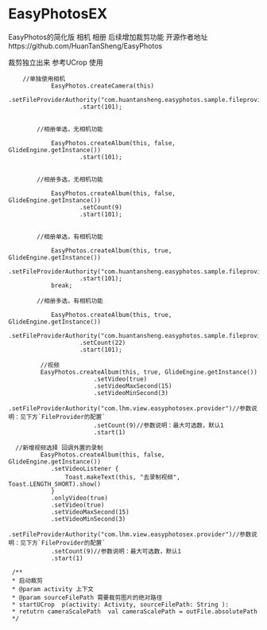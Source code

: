 # EasyPhotosEX
EasyPhotos的简化版 相机 相册 后续增加裁剪功能 开源作者地址https://github.com/HuanTanSheng/EasyPhotos

裁剪独立出来  参考UCrop 使用

        //单独使用相机
                EasyPhotos.createCamera(this)
                        .setFileProviderAuthority("com.huantansheng.easyphotos.sample.fileprovider")
                        .start(101);


            //相册单选，无相机功能

                EasyPhotos.createAlbum(this, false, GlideEngine.getInstance())
                        .start(101);


            //相册多选，无相机功能

                EasyPhotos.createAlbum(this, false, GlideEngine.getInstance())
                        .setCount(9)
                        .start(101);


            //相册单选，有相机功能

                EasyPhotos.createAlbum(this, true, GlideEngine.getInstance())
                        .setFileProviderAuthority("com.huantansheng.easyphotos.sample.fileprovider")
                        .start(101);
                break;

            //相册多选，有相机功能

                EasyPhotos.createAlbum(this, true, GlideEngine.getInstance())
                        .setFileProviderAuthority("com.huantansheng.easyphotos.sample.fileprovider")
                        .setCount(22)
                        .start(101);

             //视频
             EasyPhotos.createAlbum(this, true, GlideEngine.getInstance())
                            .setVideo(true)
                            .setVideoMaxSecond(15)
                            .setVideoMinSecond(3)
                            .setFileProviderAuthority("com.lhm.view.easyphotosex.provider")//参数说明：见下方`FileProvider的配置`
                            .setCount(9)//参数说明：最大可选数，默认1
                            .start(1)
                            
      //新增视频选择 回调外置的录制                       
             EasyPhotos.createAlbum(this, false, GlideEngine.getInstance())
                .setVideoListener {
                    Toast.makeText(this, "去录制视频", Toast.LENGTH_SHORT).show()
                }
                .onlyVideo(true)
                .setVideo(true)
                .setVideoMaxSecond(15)
                .setVideoMinSecond(3)
                .setFileProviderAuthority("com.lhm.view.easyphotosex.provider")//参数说明：见下方`FileProvider的配置`
                .setCount(9)//参数说明：最大可选数，默认1
                .start(1)

     /**
     * 启动裁剪
     * @param activity 上下文
     * @param sourceFilePath 需要裁剪图片的绝对路径
     * startUCrop  p(activity: Activity, sourceFilePath: String ):
     * retutrn cameraScalePath  val cameraScalePath = outFile.absolutePath
     */
  
    


